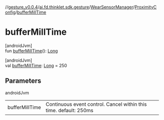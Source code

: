 //[gesture_v0.0.4](../../../../index.md)/[ai.fd.thinklet.sdk.gesture](../../index.md)/[WearSensorManager](../index.md)/[ProximityConfig](index.md)/[bufferMillTime](buffer-mill-time.md)

# bufferMillTime

[androidJvm]\
fun [bufferMillTime](buffer-mill-time.md)(): [Long](https://kotlinlang.org/api/latest/jvm/stdlib/kotlin/-long/index.html)

[androidJvm]\
val [bufferMillTime](buffer-mill-time.md): [Long](https://kotlinlang.org/api/latest/jvm/stdlib/kotlin/-long/index.html) = 250

## Parameters

androidJvm

| | |
|---|---|
| bufferMillTime | Continuous event control. Cancel within this time. default: 250ms |
